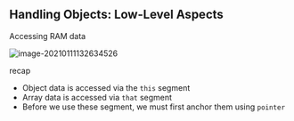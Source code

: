 ## Handling Objects: Low-Level Aspects



Accessing RAM data

![image-20210111132634526](https://loyioblog.oss-cn-beijing.aliyuncs.com/LoyioBlog/202101/01112nFTXT.png)



recap

- Object data is accessed via the `this` segment
- Array data is accessed via `that` segment
- Before we use these segment, we must first anchor them using `pointer`


